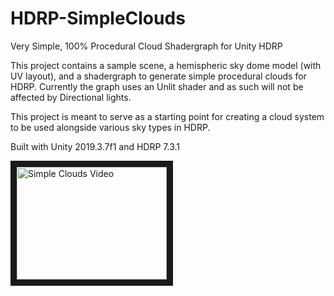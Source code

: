 # HDRP-SimpleClouds
Very Simple, 100% Procedural Cloud Shadergraph for Unity HDRP 

This project contains a sample scene, a hemispheric sky dome model (with UV layout), and a shadergraph to generate simple procedural clouds for HDRP. Currently the graph uses an Unlit shader and as such will not be affected by Directional lights.

This project is meant to serve as a starting point for creating a cloud system to be used alongside various sky types in HDRP.

Built with Unity 2019.3.7f1 and HDRP 7.3.1

<a href="http://www.youtube.com/watch?feature=player_embedded&v=aVSkJajyJbs
" target="_blank"><img src="http://img.youtube.com/vi/aVSkJajyJbs/0.jpg" 
alt="Simple Clouds Video" width="240" height="180" border="10" /></a>
